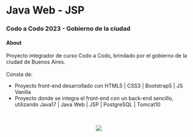 # Java Web - JSP
### Codo a Codo 2023 - Gobierno de la ciudad

#### About
Proyecto integrador de curso Codo a Codo, brindado por el gobierno de la ciudad de Buenos Aires.<br><br>
Consta de: 
  - Proyecto front-end desarrollado con HTML5 | CSS3 | Bootstrap5 | JS Vanilla
  - Proyecto donde se integra el front-end con un back-end sencillo, utilizando Java17 | Java Web | JSP | PostgreSQL | Tomcat10
<br>
<br>
<div align="center">
<img src="https://i.ibb.co/SrFb0gF/final-front-2021.jpg">
</div>
